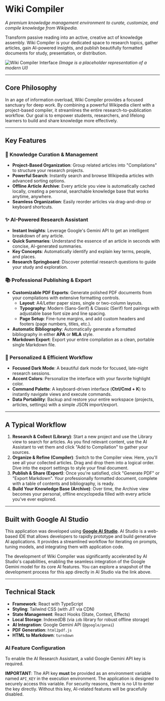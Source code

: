 # Wiki Compiler

*A premium knowledge management environment to curate, customize, and compile knowledge from Wikipedia.*

Transform passive reading into an active, creative act of knowledge assembly. Wiki Compiler is your dedicated space to research topics, gather articles, gain AI-powered insights, and publish beautifully formatted documents for study, presentation, or distribution.

![Wiki Compiler Interface](https://storage.googleapis.com/pr-newsroom-wp/1/2023/05/16-9-gemini-pro-1.gif) 
*(Image is a placeholder representation of a modern UI)*

---

## Core Philosophy

In an age of information overload, Wiki Compiler provides a focused sanctuary for deep work. By combining a powerful Wikipedia client with a project-based compiler, it streamlines the entire research-to-publication workflow. Our goal is to empower students, researchers, and lifelong learners to build and share knowledge more effectively.

---

## Key Features

### 🧠 Knowledge Curation & Management
*   **Project-Based Organization**: Group related articles into "Compilations" to structure your research projects.
*   **Powerful Search**: Instantly search and browse Wikipedia articles with advanced sorting options.
*   **Offline Article Archive**: Every article you view is automatically cached locally, creating a personal, searchable knowledge base that works anytime, anywhere.
*   **Seamless Organization**: Easily reorder articles via drag-and-drop or keyboard shortcuts.

### ✨ AI-Powered Research Assistant
*   **Instant Insights**: Leverage Google's Gemini API to get an intelligent breakdown of any article.
*   **Quick Summaries**: Understand the essence of an article in seconds with concise, AI-generated summaries.
*   **Key Concepts**: Automatically identify and explain key terms, people, and places.
*   **Research Springboard**: Discover potential research questions to guide your study and exploration.

### 📚 Professional Publishing & Export
*   **Customizable PDF Exports**: Generate polished PDF documents from your compilations with extensive formatting controls.
    *   **Layout**: A4/Letter paper sizes, single or two-column layouts.
    *   **Typography**: Modern (Sans-Serif) & Classic (Serif) font pairings with adjustable base font size and line spacing.
    *   **Page Setup**: Fine-tune margins, and add custom headers and footers (page numbers, titles, etc.).
*   **Automatic Bibliography**: Automatically generate a formatted bibliography in either **APA** or **MLA** style.
*   **Markdown Export**: Export your entire compilation as a clean, portable single Markdown file.

### 🎨 Personalized & Efficient Workflow
*   **Focused Dark Mode**: A beautiful dark mode for focused, late-night research sessions.
*   **Accent Colors**: Personalize the interface with your favorite highlight color.
*   **Command Palette**: A keyboard-driven interface (**Ctrl/Cmd + K**) to instantly navigate views and execute commands.
*   **Data Portability**: Backup and restore your entire workspace (projects, articles, settings) with a simple JSON import/export.

---

## A Typical Workflow

1.  **Research & Collect (Library)**: Start a new project and use the Library view to search for articles. As you find relevant content, use the AI Assistant to vet them and click "Add to Compilation" to gather your sources.
2.  **Organize & Refine (Compiler)**: Switch to the Compiler view. Here, you'll see all your collected articles. Drag and drop them into a logical order. Dive into the export settings to style your final document.
3.  **Publish & Share (Export)**: Once you're satisfied, click "Generate PDF" or "Export Markdown". Your professionally formatted document, complete with a table of contents and bibliography, is ready.
4.  **Build Your Knowledge Base (Archive)**: Over time, the Archive view becomes your personal, offline encyclopedia filled with every article you've ever explored.

---

## Built with Google AI Studio

This application was developed using **[Google AI Studio](https://ai.studio/apps/drive/1yyz5W0rD85UmlKj6X2vkwrX-SGMrQQmZ)**. AI Studio is a web-based IDE that allows developers to rapidly prototype and build generative AI applications. It provides a streamlined workflow for iterating on prompts, tuning models, and integrating them with application code.

The development of Wiki Compiler was significantly accelerated by AI Studio's capabilities, enabling the seamless integration of the Google Gemini model for its core AI features. You can explore a snapshot of the development process for this app directly in AI Studio via the link above.

---

## Technical Stack

*   **Framework**: React with TypeScript
*   **Styling**: Tailwind CSS (with JIT via CDN)
*   **State Management**: React Hooks (State, Context, Effects)
*   **Local Storage**: IndexedDB (via `idb` library for robust offline storage)
*   **AI Integration**: Google Gemini API (`@google/genai`)
*   **PDF Generation**: `html2pdf.js`
*   **HTML to Markdown**: `turndown`

### AI Feature Configuration

To enable the AI Research Assistant, a valid Google Gemini API key is required.

**IMPORTANT**: The API key **must** be provided as an environment variable named `API_KEY` in the execution environment. The application is designed to securely access this variable. For security reasons, there is no UI to enter the key directly. Without this key, AI-related features will be gracefully disabled.